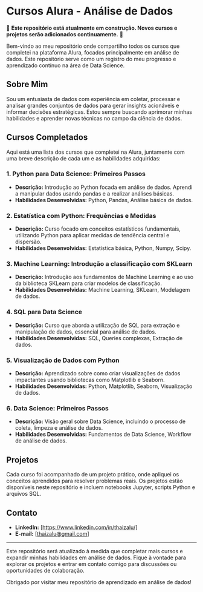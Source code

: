 # Cursos Alura - Análise de Dados

🚧 **Este repositório está atualmente em construção. Novos cursos e projetos serão adicionados continuamente.** 🚧

Bem-vindo ao meu repositório onde compartilho todos os cursos que completei na plataforma Alura, focados principalmente em análise de dados. Este repositório serve como um registro do meu progresso e aprendizado contínuo na área de Data Science.

## Sobre Mim

Sou um entusiasta de dados com experiência em coletar, processar e analisar grandes conjuntos de dados para gerar insights acionáveis e informar decisões estratégicas. Estou sempre buscando aprimorar minhas habilidades e aprender novas técnicas no campo da ciência de dados.

## Cursos Completados

Aqui está uma lista dos cursos que completei na Alura, juntamente com uma breve descrição de cada um e as habilidades adquiridas:

### **1. Python para Data Science: Primeiros Passos**
- **Descrição:** Introdução ao Python focada em análise de dados. Aprendi a manipular dados usando pandas e a realizar análises básicas.
- **Habilidades Desenvolvidas:** Python, Pandas, Análise básica de dados.

### **2. Estatística com Python: Frequências e Medidas**
- **Descrição:** Curso focado em conceitos estatísticos fundamentais, utilizando Python para aplicar medidas de tendência central e dispersão.
- **Habilidades Desenvolvidas:** Estatística básica, Python, Numpy, Scipy.

### **3. Machine Learning: Introdução a classificação com SKLearn**
- **Descrição:** Introdução aos fundamentos de Machine Learning e ao uso da biblioteca SKLearn para criar modelos de classificação.
- **Habilidades Desenvolvidas:** Machine Learning, SKLearn, Modelagem de dados.

### **4. SQL para Data Science**
- **Descrição:** Curso que aborda a utilização de SQL para extração e manipulação de dados, essencial para análise de dados.
- **Habilidades Desenvolvidas:** SQL, Queries complexas, Extração de dados.

### **5. Visualização de Dados com Python**
- **Descrição:** Aprendizado sobre como criar visualizações de dados impactantes usando bibliotecas como Matplotlib e Seaborn.
- **Habilidades Desenvolvidas:** Python, Matplotlib, Seaborn, Visualização de dados.

### **6. Data Science: Primeiros Passos**
- **Descrição:** Visão geral sobre Data Science, incluindo o processo de coleta, limpeza e análise de dados.
- **Habilidades Desenvolvidas:** Fundamentos de Data Science, Workflow de análise de dados.

## Projetos

Cada curso foi acompanhado de um projeto prático, onde apliquei os conceitos aprendidos para resolver problemas reais. Os projetos estão disponíveis neste repositório e incluem notebooks Jupyter, scripts Python e arquivos SQL.

## Contato

- **LinkedIn:** [https://www.linkedin.com/in/thaizalu/]
- **E-mail:** [thaizalu@gmail.com]

---

Este repositório será atualizado à medida que completar mais cursos e expandir minhas habilidades em análise de dados. Fique à vontade para explorar os projetos e entrar em contato comigo para discussões ou oportunidades de colaboração.

Obrigado por visitar meu repositório de aprendizado em análise de dados!
